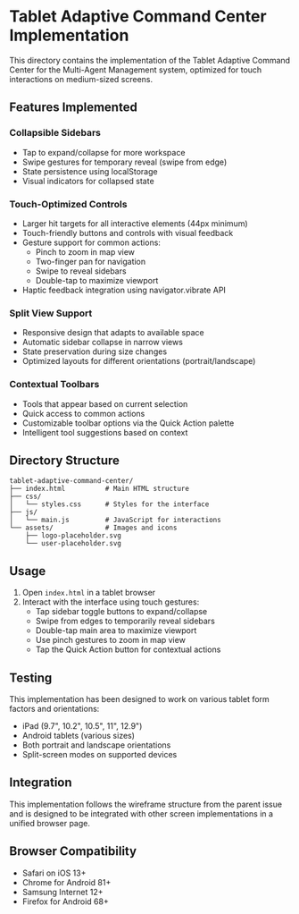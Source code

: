 # Tablet Adaptive Command Center Implementation

This directory contains the implementation of the Tablet Adaptive Command Center for the Multi-Agent Management system, optimized for touch interactions on medium-sized screens.

## Features Implemented

### Collapsible Sidebars
- Tap to expand/collapse for more workspace
- Swipe gestures for temporary reveal (swipe from edge)
- State persistence using localStorage
- Visual indicators for collapsed state

### Touch-Optimized Controls
- Larger hit targets for all interactive elements (44px minimum)
- Touch-friendly buttons and controls with visual feedback
- Gesture support for common actions:
  - Pinch to zoom in map view
  - Two-finger pan for navigation
  - Swipe to reveal sidebars
  - Double-tap to maximize viewport
- Haptic feedback integration using navigator.vibrate API

### Split View Support
- Responsive design that adapts to available space
- Automatic sidebar collapse in narrow views
- State preservation during size changes
- Optimized layouts for different orientations (portrait/landscape)

### Contextual Toolbars
- Tools that appear based on current selection
- Quick access to common actions
- Customizable toolbar options via the Quick Action palette
- Intelligent tool suggestions based on context

## Directory Structure

```
tablet-adaptive-command-center/
├── index.html          # Main HTML structure
├── css/
│   └── styles.css      # Styles for the interface
├── js/
│   └── main.js         # JavaScript for interactions
└── assets/             # Images and icons
    ├── logo-placeholder.svg
    └── user-placeholder.svg
```

## Usage

1. Open `index.html` in a tablet browser
2. Interact with the interface using touch gestures:
   - Tap sidebar toggle buttons to expand/collapse
   - Swipe from edges to temporarily reveal sidebars
   - Double-tap main area to maximize viewport
   - Use pinch gestures to zoom in map view
   - Tap the Quick Action button for contextual actions

## Testing

This implementation has been designed to work on various tablet form factors and orientations:
- iPad (9.7", 10.2", 10.5", 11", 12.9")
- Android tablets (various sizes)
- Both portrait and landscape orientations
- Split-screen modes on supported devices

## Integration

This implementation follows the wireframe structure from the parent issue and is designed to be integrated with other screen implementations in a unified browser page.

## Browser Compatibility

- Safari on iOS 13+
- Chrome for Android 81+
- Samsung Internet 12+
- Firefox for Android 68+

